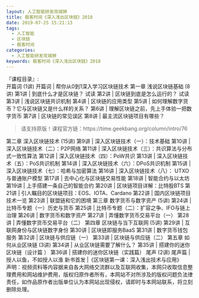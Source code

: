 ```yaml
---
layout: 人工智能研发攻城狮
title: 极客时间《深入浅出区块链》2018     
date: 2019-07-25 15:21:13
tags:
  - 人工智能
  - 区块链
  - 极客时间
categories:
  - 人工智能研发攻城狮
keywords: 极客时间《深入浅出区块链》2018     
---
```

『课程目录』:  
开篇词 (1讲)
开篇词 | 帮你从0到1深入学习区块链技术
第一章 浅说区块链基础 (8讲)
第1讲 | 到底什么才是区块链？
试读
第2讲 | 区块链到底是怎么运行的？
试读
第3讲 | 浅说区块链共识机制
第4讲 | 区块链的应用类型
第5讲 | 如何理解数字货币？它与区块链又是什么样的关系？
第6讲 | 理解区块链之前，先上手体验一把数字货币
第7讲 | 区块链的常见误区
第8讲 | 最主流区块链项目有哪些？
<!-- more -->   
<blockquote class="blockquote-center">
请支持原版！课程官方链：https://time.geekbang.org/column/intro/76</blockquote>
</blockquote>
第二章 深入区块链技术 (15讲)
第9讲 | 深入区块链技术（一）：技术基础
第10讲 | 深入区块链技术（二）：P2P网络
第11讲 | 深入区块链技术（三）：共识算法与分布式一致性算法
第12讲 | 深入区块链技术（四）：PoW共识
第13讲 | 深入区块链技术（五）：PoS共识机制
第14讲 | 深入区块链技术（六）：DPoS共识机制
第15讲 | 深入区块链技术（七）：哈希与加密算法
第16讲 | 深入区块链技术（八）： UTXO与普通账户模型
第17讲 | 去中心化与区块链交易性能
第18讲 | 智能合约与以太坊
第19讲 | 上手搭建一条自己的智能合约
第20讲 | 区块链项目详解：比特股BTS
第21讲 | 引人瞩目的区块链项目：EOS、IOTA、Cardano
第22讲 | 国内区块链项目技术一览
第23讲 | 联盟链和它的困境
第三章 数字货币与数字资产 (5讲)
第24讲 | 比特币专题（一）历史与货币
第25讲 | 比特币专题（二）：扩容之争、IFO与链上治理
第26讲 | 数字货币和数字资产
第27讲 | 弄懂数字货币交易平台（一）
第28讲 | 弄懂数字货币交易平台（二）
第四章 区块链与当下互联网 (5讲)
第29讲 | 互联网身份与区块链数字身份
第30讲 | 区块链即服务BaaS
第31讲 | 数字货币钱包服务
第32讲 | 区块链与供应链（一）
第33讲 | 区块链与供应链（二）
第五章 如何从业区块链 (3讲)
第34讲 | 从业区块链需要了解什么？
第35讲 | 搭建你的迷你区块链（设计篇 ）
第36讲 | 搭建你的迷你区块链（实践篇）
尾声 (2讲)
尾声篇 | 授人以鱼，不如授人以渔
新书首发 |《区块链第一课：深入浅出技术与应用》

<div class="post-copyright">
    <div class="post-copyright__author">
      <span class="post-copyright-meta">声明：视频资料等内容据来自各大网络交流群以及互联网收集，本网只收取信息整理费用和网站维护费用，版权归原作者所有，本网站不对所涉及的版权问题负法律责任，如作品原作者出版单位认为本网站出现侵权，请即时与本网站联系，将立刻删除处理。 </span>
    </div>
</div>

<blockquote class="blockquote-center">

</blockquote>

